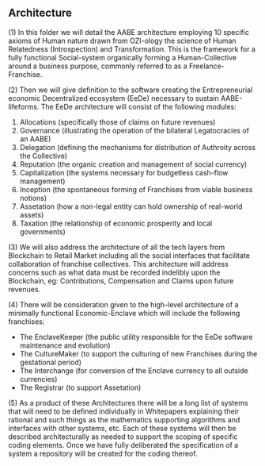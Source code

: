 ## Architecture

(1)  In this folder we will detail the AABE architecture employing 10 specific axioms of Human nature drawn from OZI-ology the science of Human Relatedness (Introspection) and Transformation. This is the framework for a fully functional Social-system organically forming a Human-Collective around a business purpose, commonly referred to as a Freelance-Franchise. 

(2)  Then we will give definition to the software creating the Entrepreneurial economic Decentralized ecosystem (EeDe) necessary to sustain AABE-lifeforms. The EeDe architecture will consist of the following modules:
  1. Allocations (specifically those of claims on future revenues)
  1. Governance (illustrating the operation of the bilateral Legatocracies of an AABE)
  1. Delegation (defining the mechanisms for distribution of Authroity across the Collective)
  1. Reputation (the organic creation and management of social currency)
  1. Capitalization (the systems necessary for budgetless cash-flow management)
  1. Inception (the spontaneous forming of Franchises from viable business notions)
  1. Assetation (how a non-legal entity can hold ownership of real-world assets)
  1. Taxation (the relationship of economic prosperity and local governments)

(3)  We will also address the architecture of all the tech layers from Blockchain to Retail Market including all the social interfaces that facilitate collaboration of franchise collectives. This architecture will address concerns such as what data must be recorded indelibly upon the Blockchain, eg: Contributions, Compensation and Claims upon future revenues.

(4)  There will be consideration given to the high-level architecture of a minimally functional Economic-Enclave which will include the following franchises:
* The EnclaveKeeper (the public utility responsible for the EeDe software maintenance and evolution)
* The CultureMaker (to support the culturing of new Franchises during the gestational period)
* The Interchange (for conversion of the Enclave currency to all outside currencies)
* The Registrar (to support Assetation)

(5)  As a product of these Architectures there will be a long list of systems that will need to be defined individually in Whitepapers explaining their rational and such things as the mathematics supporting algorithms and interfaces with other systems, etc. Each of these systems will then be described architecturally as needed to support the scoping of specific coding elements. Once we have fully deliberated the specification of a system a repository will be created for the coding thereof.
